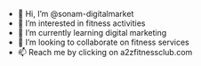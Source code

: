- 👋 Hi, I’m @sonam-digitalmarket
- 👀 I’m interested in fitness activities
- 🌱 I’m currently learning digital marketing 
- 💞️ I’m looking to collaborate on fitness services
- 📫 Reach me by clicking on a2zfitnessclub.com

